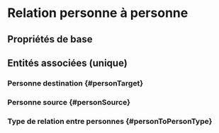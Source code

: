 # Relation personne à personne
<!--- THIS FILE IS GENERATED PLEASE DO NOT EDIT IT DIRECTLY --->



## Propriétés de base



## Entités associées (unique)

### Personne destination {#personTarget}
        

### Personne source {#personSource}
        

### Type de relation entre personnes {#personToPersonType}
        





